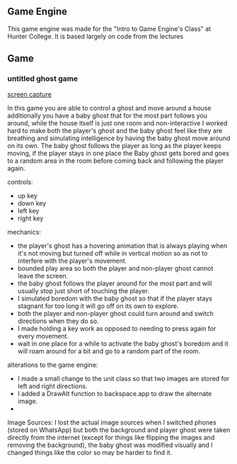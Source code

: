 ## Game Engine

This game engine was made for the "Intro to Game Engine's Class" at Hunter College. It is based largely on code from the lectures

## Game
### untitled ghost game

[screen capture](Assets/Pictures/capture.png)

In this game you are able to control a ghost and move around a house additionally you have a baby ghost that for the most part follows you around, while the house itself is just one room and non-interactive I worked hard to make both the player's ghost and the baby ghost feel like they are breathing and simulating intelligence by having the baby ghost move around on its own. The baby ghost follows the player as long as the player keeps moving, if the player stays in one place the Baby ghost gets bored and goes to a random area in the room before coming back and following the player again.

controls:
- up key
- down key
- left key
- right key

mechanics:
- the player's ghost has a hovering animation that is always playing when it's not moving but turned off while in vertical motion so as not to interfere with the player's movement.
- bounded play area so both the player and non-player ghost cannot leave the screen.
- the baby ghost follows the player around for the most part and will usually stop just short of touching the player.
- I simulated boredom with the baby ghost so that if the player stays stagnant for too long it will go off on its own to explore.
- both the player and non-player ghost could turn around and switch directions when they do so.
- I made holding a key work as opposed to needing to press again for every movement.
- wait in one place for a while to activate the baby ghost's boredom and it will roam around for a bit and go to a random part of the room.


alterations to the game engine:
- I made a small change to the unit class so that two images are stored for left and right directions.
- I added a DrawAlt function to backspace.app to draw the alternate image.
- 
Image Sources:
I lost the actual image sources when I switched phones (stored on WhatsApp) but both the background and player ghost were taken directly from the internet (except for things like flipping the images and removing the background), the baby ghost was modified visually and I changed things like the color so may be harder to find it.
